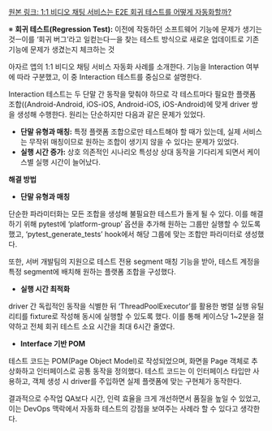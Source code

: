 [원본 링크: 1:1 비디오 채팅 서비스는 E2E 회귀 테스트를 어떻게 자동화할까?](https://hyperconnect.github.io/2025/06/12/how-to-automate-e2e-test-on-1on1-video-chat-app.html)

※ **회귀 테스트(Regression Test):** 이전에 작동하던 소프트웨어 기능에 문제가 생기는 것ㅡ이를 ‘회귀 버그’라고 일컫는다ㅡ을 찾는 테스트 방식으로 새로운 업데이트로 기존 기능에 문제가 생겼는지 체크하는 것

아자르 앱의 1:1 비디오 채팅 서비스 자동화 사례를 소개한다. 기능을 Interaction 여부에 따라 구분했고, 이 중 Interaction 테스트를 중심으로 설명한다.

Interaction 테스트는 두 단말 간 동작을 맞춰야 하므로 각 테스트마다 필요한 플랫폼 조합((Android-Android, iOS-iOS, Android-iOS, iOS-Android)에 맞게 driver 쌍을 생성해 수행한다. 원리는 단순하지만 다음과 같은 문제가 있었다.

- **단말 유형과 매칭:** 특정 플랫폼 조합으로만 테스트해야 할 때가 있는데, 실제 서비스는 무작위 매칭이므로 원하는 조합이 생기지 않을 수 있다는 문제가 있었다.
- **실행 시간 증가:** 상호 의존적인 시나리오 특성상 상대 동작을 기다리게 되면서 케이스별 실행 시간이 늘어났다.

**해결 방법**

- **단말 유형과 매칭**

단순한 파라미터화는 모든 조합을 생성해 불필요한 테스트가 돌게 될 수 있다. 이를 해결하기 위해 pytest에 ‘platform-group’ 옵션을 추가해 원하는 그룹만 실행할 수 있도록 했고, ‘pytest_generate_tests’ hook에서 해당 그룹에 맞는 조합만 파라미터로 생성했다.

또한, 서버 개발팀의 지원으로 테스트 전용 segment 매칭 기능을 받아, 테스트 계정을 특정 segment에 배치해 원하는 플랫폼 조합을 구성했다.

- **실행 시간 최적화**

driver 간 독립적인 동작을 식별한 뒤 ‘ThreadPoolExecutor’를 활용한 병렬 실행 유틸리티를 fixture로 작성해 동시에 실행할 수 있도록 했다. 이를 통해 케이스당 1~2분을 절약하고 전체 회귀 테스트 소요 시간을 최대 6시간 줄였다.

- **Interface 기반 POM**

테스트 코드는 POM(Page Object Model)로 작성되었으며, 화면을 Page 객체로 추상화하고 인터페이스로 공통 동작을 정의했다. 테스트 코드는 이 인터페이스 타입만 사용하고, 객체 생성 시 driver를 주입하면 실제 플랫폼에 맞는 구현체가 동작한다.

결과적으로 수작업 QA보다 시간, 인력 효율을 크게 개선하면서 품질을 높일 수 있었고, 이는 DevOps 맥락에서 자동화 테스트의 강점을 보여주는 사례라 할 수 있다고 생각한다.